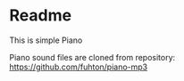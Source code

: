 # Readme

This is simple Piano

Piano sound files are cloned from repository: https://github.com/fuhton/piano-mp3
